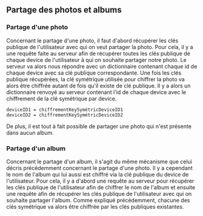 ## Partage des photos et albums

### Partage d'une photo

Concernant le partage d'une photo, il faut d'abord récupérer les clés publique de l'utilisateur avec qui on veut partager la photo. Pour cela, il y a une requête faite au serveur afin de récupérer toutes les clés publique de chaque device de l'utilisateur à qui on souhaite partager notre photo. Le serveur va alors nous répondre avec un dictionnaire contenant chaque id de chaque device avec sa clé publique correspondante. Une fois les clés publique récupérées, la clé symétrique utilisée pour chiffrer la photo va alors être chiffrée autant de fois qu'il existe de clé publique. Il y a alors un dictionnaire renvoyé au serveur contenant l'id de chaque device avec le chiffrement de la clé symétrique par device. 

    deviceID1 = chiffrementKeySymétricDeviceID1
    deviceID2 = chiffrementKeySymétricDeviceID2

De plus, il est tout à fait possible de partager une photo qui n'est présente dans aucun album.

### Partage d'un album

Concernant le partage d'un album, il s'agit du même mécanisme que celui décris précédemment concernant le partage d'une photo. Il y a cependant le nom de l'album qui lui aussi est chiffré via la clé publique du device de l'utilisateur. Pour cela, il y a d'abord une requête au serveur pour récupérer les clés publique de l'utilisateur afin de chiffrer le nom de l'album et ensuite une requête afin de récupérer les clés publique de l'utilisateur avec qui on souhaite partager l'album. Comme expliqué précédemment, chacune des clés symétrique va alors être chiffrée par les clés publiques existantes.